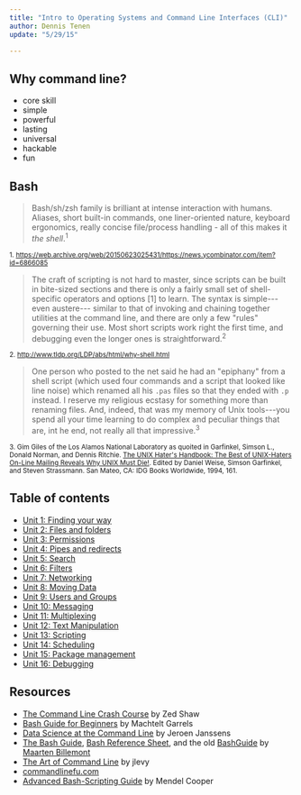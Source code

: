 ```yaml
---
title: "Intro to Operating Systems and Command Line Interfaces (CLI)"
author: Dennis Tenen
update: "5/29/15"

---
```


## Why command line?

- core skill
- simple
- powerful
- lasting
- universal
- hackable
- fun

## Bash

>  Bash/sh/zsh family is brilliant at intense interaction with humans. Aliases,
>  short built-in commands, one liner-oriented nature, keyboard ergonomics,
>  really concise file/process handling - all of this makes it _the
>  shell_.<sup>1</sup>

<sup>1. 
https://web.archive.org/web/20150623025431/https://news.ycombinator.com/item?id=6866085</sup>

> The craft of scripting is not hard to master, since scripts can be built in
> bite-sized sections and there is only a fairly small set of shell-specific
> operators and options [1] to learn. The syntax is simple---even austere---
> similar to that of invoking and chaining together utilities at the command
> line, and there are only a few "rules" governing their use. Most short
> scripts work right the first time, and debugging even the longer ones is
> straightforward.<sup>2</sup>

<sup>2. http://www.tldp.org/LDP/abs/html/why-shell.html</sup>

> One person who posted to the net said he had an "epiphany" from a shell
> script (which used four commands and a script that looked like line noise)
> which renamed all his `.pas` files so that they ended with `.p` instead. I
> reserve my religious ecstasy for something more than renaming files. And,
> indeed, that was my memory of Unix tools---you spend all your time learning
> to do complex and peculiar things that are, int he end, not really all that
> impressive.<sup>3</sup>

<sup>3. Gim Giles of the Los Alamos National Laboratory as quoited in
Garfinkel, Simson L., Donald Norman, and Dennis Ritchie. [The UNIX Hater's
Handbook: The Best of UNIX-Haters On-Line Mailing Reveals Why UNIX Must
Die!](http://www.csf.ac.at/fileadmin/user_upload/BioComp/training/unix_haters_handbook.pdf).
Edited by Daniel Weise, Simson Garfinkel, and Steven Strassmann. San Mateo, CA:
IDG Books Worldwide, 1994, 161.</sup>

## Table of contents

- [Unit 1: Finding your way](https://github.com/denten/dhnotes/blob/master/command-line/101-gps.md)
- [Unit 2: Files and folders](https://github.com/denten/dhnotes/blob/master/command-line/102-files.md)
- [Unit 3: Permissions](https://github.com/denten/dhnotes/blob/master/command-line/103-permissions.md)
- [Unit 4: Pipes and redirects](https://github.com/denten/dhnotes/blob/master/command-line/104-pipes.md)
- [Unit 5: Search](https://github.com/denten/dhnotes/blob/master/command-line/105-search.md)
- [Unit 6: Filters](https://github.com/denten/dhnotes/blob/master/command-line/106-filters.md)
- [Unit 7: Networking](https://github.com/denten/dhnotes/blob/master/command-line/107-network.md)
- [Unit 8: Moving Data](https://github.com/denten/dhnotes/blob/master/command-line/116-moving-data.md)
- [Unit 9: Users and Groups](https://github.com/denten/dhnotes/blob/master/command-line/108-users.md)
- [Unit 10: Messaging](https://github.com/denten/dhnotes/blob/master/command-line/113-message.md)
- [Unit 11: Multiplexing](https://github.com/denten/dhnotes/blob/master/command-line/114-multiplex.md)
- [Unit 12: Text Manipulation](https://github.com/denten/dhnotes/blob/master/command-line/109-text.md)
- [Unit 13: Scripting](https://github.com/denten/dhnotes/blob/master/command-line/110-script.md)
- [Unit 14: Scheduling](https://github.com/denten/dhnotes/blob/master/command-line/111-schedule.md)
- [Unit 15: Package management](https://github.com/denten/dhnotes/blob/master/command-line/112-package.md)
- [Unit 16: Debugging](https://github.com/denten/dhnotes/blob/master/command-line/115-debug.md)

## Resources

- [The Command Line Crash Course](http://cli.learncodethehardway.org/book/) by
  Zed Shaw
- [Bash Guide for Beginners](http://tldp.org/LDP/Bash-Beginners-Guide/html/index.html) by Machtelt Garrels
- [Data Science at the Command Line](http://datascienceatthecommandline.com/)
  by Jeroen Janssens
- [The Bash Guide](http://guide.bash.academy/), [Bash Reference Sheet](http://mywiki.wooledge.org/BashSheet), and the old [BashGuide](http://mywiki.wooledge.org/BashGuide) by [Maarten Billemont](http://lhunath.com/)
- [The Art of Command Line](https://github.com/jlevy/the-art-of-command-line)
  by jlevy
- [commandlinefu.com](http://www.commandlinefu.com)
- [Advanced Bash-Scripting Guide](http://www.tldp.org/LDP/abs/html/) by Mendel Cooper
